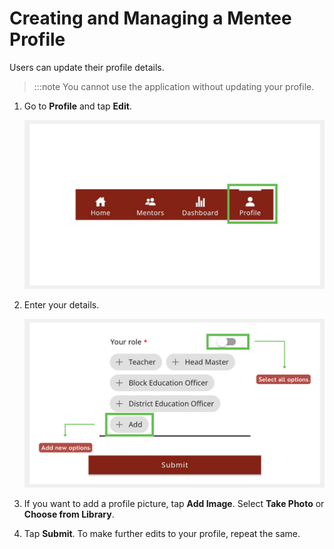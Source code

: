 # Creating and Managing a Mentee Profile

Users can update their profile details. 

> :::note 
> You cannot use the application without updating your profile. 


1.  Go to **Profile** and tap **Edit**.

    ![](media/profile-homepage.png)

2.  Enter your details.
    
    ![](media/creatingprofile.png)
    
3.  If you want to add a profile picture, tap **Add Image**. Select **Take Photo** or **Choose from Library**.


4.  Tap **Submit**. To make further edits to your profile, repeat the same.